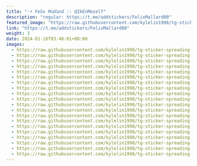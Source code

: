 ```yaml
---
title: "◦• 𝘍𝘦𝘭𝘪𝘹 𝘔𝘢𝘭𝘭𝘢𝘳𝘥 :: @IkEnMezelf"
description: "regular: https://t.me/addstickers/FelixMallard00"
featured_image: "https://raw.githubusercontent.com/kylelin1998/tg-sticker-spreading-worldwide-images/main/img/eaa6f1e1-0044-4418-a163-019c1dceed02.jpg"
link: "https://t.me/addstickers/FelixMallard00"
weight: 3
date: 2024-01-16T03:48:01+08:00
images:
  - https://raw.githubusercontent.com/kylelin1998/tg-sticker-spreading-worldwide-images/main/img/eaa6f1e1-0044-4418-a163-019c1dceed02.jpg
  - https://raw.githubusercontent.com/kylelin1998/tg-sticker-spreading-worldwide-images/main/img/2a5181db-d31f-41d9-b4d5-7e34b6e3d279.jpg
  - https://raw.githubusercontent.com/kylelin1998/tg-sticker-spreading-worldwide-images/main/img/9d620a65-5035-4dd2-977e-16c3e00043d4.jpg
  - https://raw.githubusercontent.com/kylelin1998/tg-sticker-spreading-worldwide-images/main/img/49f58f0c-1707-45b7-ab14-26ad5843cdb4.jpg
  - https://raw.githubusercontent.com/kylelin1998/tg-sticker-spreading-worldwide-images/main/img/fd79e6de-cd31-4590-85f8-006f419b1817.jpg
  - https://raw.githubusercontent.com/kylelin1998/tg-sticker-spreading-worldwide-images/main/img/c6399055-2a1f-4dc6-a35f-cf22ad101e4e.jpg
  - https://raw.githubusercontent.com/kylelin1998/tg-sticker-spreading-worldwide-images/main/img/1f1e32f6-dfd7-474d-b413-13568395420e.jpg
  - https://raw.githubusercontent.com/kylelin1998/tg-sticker-spreading-worldwide-images/main/img/41260201-cc6f-4e07-989d-e44f40a69c54.jpg
  - https://raw.githubusercontent.com/kylelin1998/tg-sticker-spreading-worldwide-images/main/img/2352be3d-02ac-4b68-8610-f34eefa1f240.jpg
  - https://raw.githubusercontent.com/kylelin1998/tg-sticker-spreading-worldwide-images/main/img/3af426ee-e525-470f-9f08-075abb2abd13.jpg
  - https://raw.githubusercontent.com/kylelin1998/tg-sticker-spreading-worldwide-images/main/img/c422befc-53f4-4802-a0db-25e7888cdc24.jpg
  - https://raw.githubusercontent.com/kylelin1998/tg-sticker-spreading-worldwide-images/main/img/5f751ffa-3273-4366-9785-98cb4eb4bc50.jpg
  - https://raw.githubusercontent.com/kylelin1998/tg-sticker-spreading-worldwide-images/main/img/423c632f-ac82-474f-b93a-4c4c67d63b0d.jpg
  - https://raw.githubusercontent.com/kylelin1998/tg-sticker-spreading-worldwide-images/main/img/0f3cda39-1497-41fb-bdeb-2f40f8478f2c.jpg
  - https://raw.githubusercontent.com/kylelin1998/tg-sticker-spreading-worldwide-images/main/img/6648dd5b-1134-4160-a581-0daee955511e.jpg
  - https://raw.githubusercontent.com/kylelin1998/tg-sticker-spreading-worldwide-images/main/img/8d103b01-7242-40fc-bbbe-6c4217f17ce5.jpg
  - https://raw.githubusercontent.com/kylelin1998/tg-sticker-spreading-worldwide-images/main/img/daddf952-f0f0-4c0b-bce0-32739fa4b9b8.jpg
  - https://raw.githubusercontent.com/kylelin1998/tg-sticker-spreading-worldwide-images/main/img/6ed1f61a-a001-4a4c-9756-e6d5e4afa2b4.jpg
  - https://raw.githubusercontent.com/kylelin1998/tg-sticker-spreading-worldwide-images/main/img/d718b8fe-3444-4c54-8cec-436da604fe13.jpg
  - https://raw.githubusercontent.com/kylelin1998/tg-sticker-spreading-worldwide-images/main/img/8ed1671c-9498-4abf-be81-a3488dfc5fae.jpg
---
```

